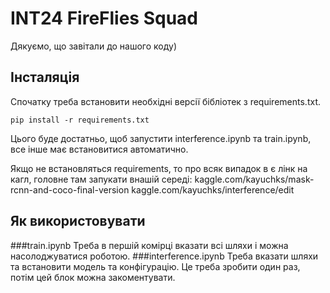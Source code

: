# INT24 FireFlies Squad
Дякуємо, що завітали до нашого коду)
## Інсталяція
Спочатку треба встановити необхідні версії бібліотек з requirements.txt. 
```
pip install -r requirements.txt
```
Цього буде достатньо, щоб запустити interference.ipynb та train.ipynb, все інше має встановитися автоматично.

Якщо не встановляться requirements, то про всяк випадок в є лінк на кагл, головне там запукати  внашій середі:
kaggle.com/kayuchks/mask-rcnn-and-coco-final-version
kaggle.com/kayuchks/interference/edit
## Як використовувати
###train.ipynb
Треба в першій комірці вказати всі шляхи і можна насолоджуватися роботою.
###interference.ipynb
Треба вказати шляхи та встановити модель та конфігурацію. Це треба зробити один раз, потім цей блок можна закоментувати.
